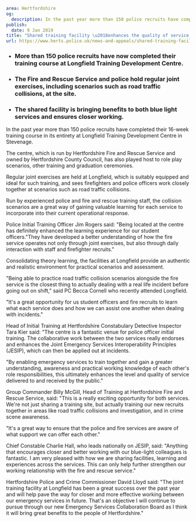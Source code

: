 ```yaml
area: Hertfordshire
og:
  description: In the past year more than 150 police recruits have completed their 16-week training course in its entirety at Longfield Training Development Centre in Stevenage.
publish:
  date: 9 Jan 2019
title: "Shared training facility \u2018enhances the quality of service received by the public\u2019"
url: https://www.herts.police.uk/news-and-appeals/shared-training-facility-enhances-the-quality-of-service-received-by-the-public-2338e
```

* ### More than 150 police recruits have now completed their training course at Longfield Training Development Centre.

 * ### The Fire and Rescue Service and police hold regular joint exercises, including scenarios such as road traffic collisions, at the site.

 * ### The shared facility is bringing benefits to both blue light services and ensures closer working.

In the past year more than 150 police recruits have completed their 16-week training course in its entirety at Longfield Training Development Centre in Stevenage.

The centre, which is run by Hertfordshire Fire and Rescue Service and owned by Hertfordshire County Council, has also played host to role play scenarios, other training and graduation ceremonies.

Regular joint exercises are held at Longfield, which is suitably equipped and ideal for such training, and sees firefighters and police officers work closely together at scenarios such as road traffic collisions.

Run by experienced police and fire and rescue training staff, the collision scenarios are a great way of gaining valuable learning for each service to incorporate into their current operational response.

Police Initial Training Officer Jim Rogers said: "Being located at the centre has definitely enhanced the learning experience for our student officers."They have developed a better understanding of how the fire service operates not only through joint exercises, but also through daily interaction with staff and firefighter recruits."

Consolidating theory learning, the facilities at Longfield provide an authentic and realistic environment for practical scenarios and assessment.

"Being able to practice road traffic collision scenarios alongside the fire service is the closest thing to actually dealing with a real life incident before going out on shift," said PC Becca Cornell who recently attended Longfield.

"It's a great opportunity for us student officers and fire recruits to learn what each service does and how we can assist one another when dealing with incidents."

Head of Initial Training at Hertfordshire Constabulary Detective Inspector Tara Kier said: "The centre is a fantastic venue for police officer initial training. The collaborative work between the two services really endorses and enhances the Joint Emergency Services Interoperability Principles (JESIP), which can then be applied out at incidents.

"By enabling emergency services to train together and gain a greater understanding, awareness and practical working knowledge of each other's role responsibilities, this ultimately enhances the level and quality of service delivered to and received by the public."

Group Commander Billy McGill, Head of Training at Hertfordshire Fire and Rescue Service, said: "This is a really exciting opportunity for both services. We're not just sharing a training site, but actually training our new recruits together in areas like road traffic collisions and investigation, and in crime scene awareness.

"It's a great way to ensure that the police and fire services are aware of what support we can offer each other."

Chief Constable Charlie Hall, who leads nationally on JESIP, said: "Anything that encourages closer and better working with our blue-light colleagues is fantastic. I am very pleased with how we are sharing facilities, learning and experiences across the services. This can only help further strengthen our working relationship with the fire and rescue service."

Hertfordshire Police and Crime Commissioner David Lloyd said: "The joint training facility at Longfield has been a great success over the past year and will help pave the way for closer and more effective working between our emergency services in future. That's an objective I will continue to pursue through our new Emergency Services Collaboration Board as I think it will bring great benefits to the people of Hertfordshire."

